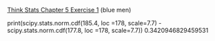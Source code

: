 [Think Stats Chapter 5 Exercise 1](http://greenteapress.com/thinkstats2/html/thinkstats2006.html#toc50) (blue men)

print(scipy.stats.norm.cdf(185.4, loc =178, scale=7.7) - scipy.stats.norm.cdf(177.8, loc =178, scale=7.7))
0.3420946829459531
